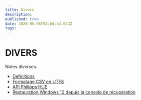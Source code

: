 ```yaml
---
title: Divers
description: 
published: true
date: 2020-05-06T01:04:53.643Z
tags: 
---
```


# DIVERS

Notes diverses.

* [Définitions](/divers/definitions)
* [Formatage CSV en UTF8](/divers/csv_format_utf8)
* [API Philipps HUE](/divers/api_hue)
* [Restauration Windows 10 depuis la console de récupération](/divers/restauration_w10_console)